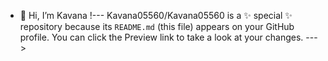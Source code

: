 - 👋 Hi, I’m Kavana
  !---
Kavana05560/Kavana05560 is a ✨ special ✨ repository because its `README.md` (this file) appears on your GitHub profile.
You can click the Preview link to take a look at your changes.
--->

